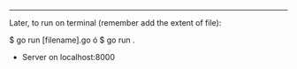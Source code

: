 ------------------------------------------------------------------------------------------------------------------------
Later, to run on terminal (remember add the extent of file):

$ go run [filename].go ó $ go run .

- Server on localhost:8000